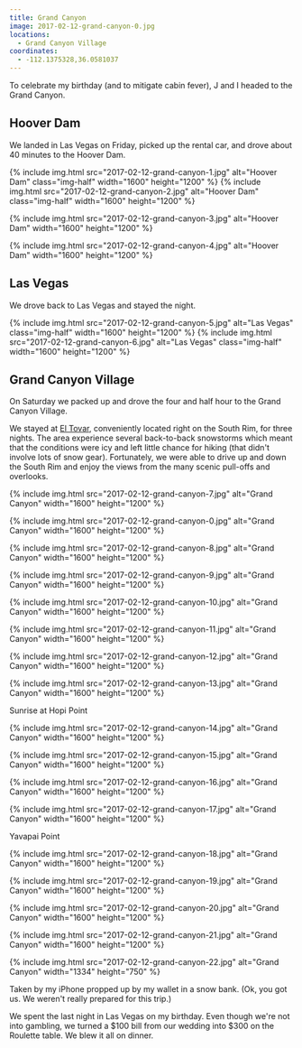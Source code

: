 ```yaml
---
title: Grand Canyon
image: 2017-02-12-grand-canyon-0.jpg
locations:
  - Grand Canyon Village
coordinates:
  - -112.1375328,36.0581037
---
```


To celebrate my birthday (and to mitigate cabin fever), J and I headed to the Grand Canyon.

## Hoover Dam

We landed in Las Vegas on Friday, picked up the rental car, and drove about 40 minutes to the Hoover Dam.

<div class="photos">
{% include img.html src="2017-02-12-grand-canyon-1.jpg" alt="Hoover Dam" class="img-half" width="1600" height="1200" %}
{% include img.html src="2017-02-12-grand-canyon-2.jpg" alt="Hoover Dam" class="img-half" width="1600" height="1200" %}

{% include img.html src="2017-02-12-grand-canyon-3.jpg" alt="Hoover Dam" width="1600" height="1200" %}

{% include img.html src="2017-02-12-grand-canyon-4.jpg" alt="Hoover Dam" width="1600" height="1200" %}

</div>

## Las Vegas

We drove back to Las Vegas and stayed the night.

<div class="photos">
{% include img.html src="2017-02-12-grand-canyon-5.jpg" alt="Las Vegas" class="img-half" width="1600" height="1200" %}
{% include img.html src="2017-02-12-grand-canyon-6.jpg" alt="Las Vegas" class="img-half" width="1600" height="1200" %}
</div>

## Grand Canyon Village

On Saturday we packed up and drove the four and half hour to the Grand Canyon Village.

We stayed at [El Tovar](http://www.grandcanyonlodges.com/lodging/el-tovar/), conveniently located right on the South Rim, for three nights. The area experience several back-to-back snowstorms which meant that the conditions were icy and left little chance for hiking (that didn't involve lots of snow gear). Fortunately, we were able to drive up and down the South Rim and enjoy the views from the many scenic pull-offs and overlooks.

<div class="photos">

{% include img.html src="2017-02-12-grand-canyon-7.jpg"  alt="Grand Canyon" width="1600" height="1200" %}

{% include img.html src="2017-02-12-grand-canyon-0.jpg" alt="Grand Canyon" width="1600" height="1200" %}

{% include img.html src="2017-02-12-grand-canyon-8.jpg" alt="Grand Canyon" width="1600" height="1200" %}

{% include img.html src="2017-02-12-grand-canyon-9.jpg" alt="Grand Canyon" width="1600" height="1200" %}

{% include img.html src="2017-02-12-grand-canyon-10.jpg"  alt="Grand Canyon" width="1600" height="1200" %}

{% include img.html src="2017-02-12-grand-canyon-11.jpg"  alt="Grand Canyon" width="1600" height="1200" %}

{% include img.html src="2017-02-12-grand-canyon-12.jpg"  alt="Grand Canyon" width="1600" height="1200" %}

{% include img.html src="2017-02-12-grand-canyon-13.jpg"  alt="Grand Canyon" width="1600" height="1200" %}

<div class="caption">Sunrise at Hopi Point</div>

{% include img.html src="2017-02-12-grand-canyon-14.jpg"  alt="Grand Canyon" width="1600" height="1200" %}

{% include img.html src="2017-02-12-grand-canyon-15.jpg"  alt="Grand Canyon" width="1600" height="1200" %}

{% include img.html src="2017-02-12-grand-canyon-16.jpg"  alt="Grand Canyon" width="1600" height="1200" %}

{% include img.html src="2017-02-12-grand-canyon-17.jpg"  alt="Grand Canyon" width="1600" height="1200" %}

<div class="caption">Yavapai Point</div>

{% include img.html src="2017-02-12-grand-canyon-18.jpg"  alt="Grand Canyon" width="1600" height="1200" %}

{% include img.html src="2017-02-12-grand-canyon-19.jpg"  alt="Grand Canyon" width="1600" height="1200" %}

{% include img.html src="2017-02-12-grand-canyon-20.jpg"  alt="Grand Canyon" width="1600" height="1200" %}

{% include img.html src="2017-02-12-grand-canyon-21.jpg"  alt="Grand Canyon" width="1600" height="1200" %}

{% include img.html src="2017-02-12-grand-canyon-22.jpg"  alt="Grand Canyon" width="1334" height="750" %}

<div class="caption">Taken by my iPhone propped up by my wallet in a snow bank. (Ok, you got us. We weren't really prepared for this trip.)</div>
</div>

We spent the last night in Las Vegas on my birthday. Even though we're not into gambling, we turned a $100 bill from our wedding into $300 on the Roulette table. We blew it all on dinner.
